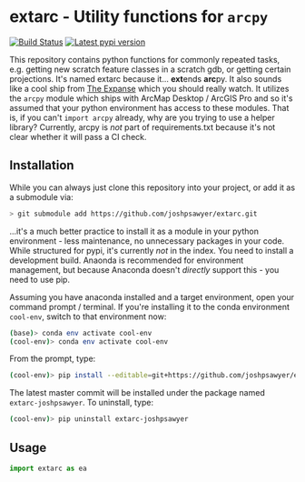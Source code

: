 # extarc - Utility functions for `arcpy`

[![Build Status](https://travis-ci.com/dorkwood/extarc.svg?branch=master)](https://travis-ci.com/dorkwood/extarc)
[![Latest pypi version](https://img.shields.io/pypi/v/extarc)](https://pypi.org/project/extarc/)

This repository contains python functions for commonly repeated tasks, e.g. getting new scratch feature classes in a scratch gdb, or getting certain projections. It's named extarc because it... **ext**ends **arc**py. It also sounds like a cool ship from [The Expanse](https://en.wikipedia.org/wiki/The_Expanse_(TV_series)) which you should really watch. It utilizes the `arcpy` module which ships with ArcMap Desktop / ArcGIS Pro and so it's assumed that your python environment has access to these modules. That is, if you can't `import arcpy` already, why are you trying to use a helper library? Currently, arcpy is _not_ part of requirements.txt because it's not clear whether it will pass a CI check.

## Installation

While you can always just clone this repository into your project, or add it as a submodule via:

```bash
> git submodule add https://github.com/joshpsawyer/extarc.git
```

...it's a much better practice to install it as a module in your python environment - less maintenance, no unnecessary packages in your code. While structured for pypi, it's currently _not_ in the index. You need to install a development build. Anaonda is recommended for environment management, but because Anaconda doesn't _directly_ support this - you need to use pip.

Assuming you have anaconda installed and a target environment, open your command prompt / terminal. If you're installing it to the conda environment `cool-env`, switch to that environment now:

```bash
(base)> conda env activate cool-env
(cool-env)> conda env activate cool-env
```

From the prompt, type:

```bash
(cool-env)> pip install --editable=git+https://github.com/joshpsawyer/extarc.git#egg=extarc
```

The latest master commit will be installed under the package named `extarc-joshpsawyer`. To uninstall, type:

```bash
(cool-env)> pip uninstall extarc-joshpsawyer
```

## Usage

```python
import extarc as ea
```
